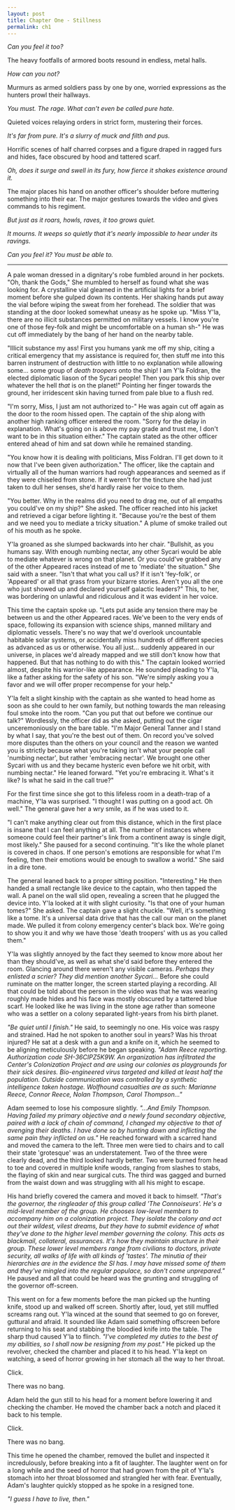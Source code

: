 ```yaml
---
layout: post
title: Chapter One - Stillness
permalink: ch1
---
```


*Can you feel it too?*

The heavy footfalls of armored boots resound in endless, metal halls.

*How can you not?*

Murmurs as armed soldiers pass by one by one, worried expressions as the hunters prowl their hallways.

*You must. The rage. What can't even be called pure hate.*

Quieted voices relaying orders in strict form, mustering their forces.

*It's far from pure. It's a slurry of muck and filth and pus.*

Horrific scenes of half charred corpses and a figure draped in ragged furs and hides, face obscured by hood and tattered scarf.

*Oh, does it surge and swell in its fury, how fierce it shakes existence around it.*

The major places his hand on another officer's shoulder before muttering something into their ear. The major gestures towards the video and gives commands to his regiment.

*But just as it roars, howls, raves, it too grows quiet.*

*It mourns. It weeps so quietly that it's nearly impossible to hear under its ravings.*

*Can you feel it? You must be able to.*

---

A pale woman dressed in a dignitary's robe fumbled around in her pockets. "Oh, thank the Gods," She mumbled to herself as found what she was looking for. A crystalline vial gleamed in the artificial lights for a brief moment before she gulped down its contents. Her shaking hands put away the vial before wiping the sweat from her forehead. The soldier that was standing at the door looked somewhat uneasy as he spoke up. "Miss Y'la, there are no illicit substances permitted on military vessels. I know you're one of those fey-folk and might be uncomfortable on a human sh-" He was cut off immediately by the bang of her hand on the nearby table.

"Illicit substance my ass! First you humans yank me off my ship, citing a critical emergency that my assistance is required for, then stuff me into this barren instrument of destruction with little to no explanation while allowing some... some group of *death troopers* onto the ship! I am Y'la Foldran, the elected diplomatic liason of the Sycari people! Then you park this ship over whatever the hell *that* is on the planet!"  Pointing her finger towards the ground, her irridescent skin having turned from pale blue to a flush red.

"I'm sorry, Miss, I just am not authorized to-" He was again cut off again as the door to the room hissed open. The captain of the ship along with another high ranking officer entered the room. "Sorry for the delay in explanation. What's going on is above my pay grade and trust me,  I don't want to be in this situation either." The captain stated as the other officer entered ahead of him and sat down while he remained standing. 

"You know how it is dealing with politicians, Miss Foldran. I'll get down to it now that I've been given authorization." The officer, like the captain and virtually all of the human warriors had rough appearances and seemed as if they were chiseled from stone. If it weren't for the tincture she had just taken to dull her senses, she'd hardly raise her voice to them.

"You better. Why in the realms did you need to drag me,  out of all empaths you could've on my ship?" She asked. The officer reached into his jacket and retrieved a cigar before lighting it. "Because you're the best of them and we need you to mediate a tricky situation." A plume of smoke trailed out of his mouth as he spoke. 

Y'la groaned as she slumped backwards into her chair. "Bullshit, as you humans say. With enough numbing nectar, any other Sycari would be able to mediate whatever is wrong on that planet. Or you could've grabbed any of the other Appeared races instead of me to 'mediate' the situation." She said with a sneer. "Isn't that what you call us? If it isn't 'fey-folk', or 'Appeared' or all that grass from your bizarre stories. Aren't you all the one who just showed up and declared yourself galactic leaders?" This, to her, was bordering on unlawful and ridiculous and it was evident in her voice. 

This time the captain spoke up. "Lets put aside any tension there may be between us and the other Appeared races. We've been to the very ends of space, following its expansion with science ships, manned military and diplomatic vessels. There's no way that we'd overlook uncountable habitable solar systems, or accidentally miss hundreds of different species as advanced as us or otherwise. You all just... suddenly appeared in our universe, in places we'd already mapped and we still don't know how that happened. But that has nothing to do with this." The captain looked worried almost, despite his warrior-like appearance. He sounded pleading to Y'la, like a father asking for the safety of his son. "We're simply asking you a favor and we will offer proper recompense for your help."

Y'la felt a slight kinship with the captain as she wanted to head home as soon as she could to her own family, but nothing towards the man releasing foul smoke into the room. "Can you put that out before we continue our talk?" Wordlessly, the officer did as she asked, putting out the cigar unceremoniously on the bare table. "I'm Major General Tanner and I stand by what I say, that you're the best out of them. On record you've solved more disputes than the others on your council and the reason we wanted you is strictly because what you're taking isn't what your people call 'numbing nectar', but rather 'embracing nectar'. We brought one other Sycari with us and they became hysteric even before we hit orbit, with numbing nectar." He leaned forward. "Yet you're embracing it. What's it like? Is what he said in the call true?"

For the first time since she got to this lifeless room in a death-trap of a machine, Y'la was surprised. "I thought I was putting on a good act. Oh well." The general gave her a wry smile, as if he was used to it.

"I can't make anything clear out from this distance, which in the first place is insane that I can feel anything at all. The number of instances where someone could feel their partner's link from a continent away is single digit, most likely." She paused for a second  continuing. "It's like the whole planet is covered in chaos. If one person's emotions are responsible for what I'm feeling, then their emotions would be enough to swallow a world." She said in a dire tone.

The general leaned back to a proper sitting position. "Interesting." He then handed a small rectangle like device to the captain, who then tapped the wall. A panel on the wall slid open, revealing a screen that he plugged the device into. Y'la looked at it with slight curiosity. "Is that one of your human tomes?" She asked. The captain gave a slight chuckle. "Well, it's something like a tome. It's a universal data drive that has the call our man on the planet made. We pulled it from colony emergency center's black box. We're going to show you it and why we have those 'death troopers' with us as you called them."

Y'la was slightly annoyed by the fact they seemed to know more about her than they should've, as well as what she'd said before they entered the room. Glancing around there weren't any visible cameras. *Perhaps they enlisted a scrier? They did mention another Sycari...* Before she could ruminate on the matter longer, the screen started playing a recording. All that could be told about the person in the video was that he was wearing roughly made hides and his face was mostly obscured by a tattered blue scarf. He looked like he was living in the stone age rather than someone who was a settler on a colony separated light-years from his birth planet. 

*"Be quiet until I finish."*  He said, to seemingly no one. His voice was raspy and strained. Had he not spoken to another soul in years? Was his throat injured? He sat at a desk with a gun and a knife on it, which he seemed to be aligning meticulously before he began speaking. *"Adam Reece reporting. Authorization code SH-36CIPZ5K9W.  An organization has infiltrated the Center's Colonization Project and are using our colonies as playgrounds for their sick desires. Bio-engineered virus targeted and killed at least half the population. Outside communication was controlled by a synthetic intelligence taken hostage. Wolfhound casualties are as such: Marianne Reece, Connor Reece, Nolan Thompson,  Carol Thompson..."*

Adam seemed to lose his composure slightly. *"...And Emily Thompson. Having failed my primary objective and a newly found secondary objective, paired with a lack of chain of command, I changed my objective to that of avenging their deaths. I have done so by hunting down and inflicting the same pain they inflicted on us."* He reached forward with a scarred hand and moved the camera to the left. Three men were tied to chairs and to call their state 'grotesque' was an understatement. Two of the three were  clearly dead, and the third looked hardly better. Two were burned from head to toe and covered in multiple knife woods, ranging from slashes to stabs, the flaying of skin and near surgical cuts. The third was gagged and burned from the waist down and was struggling with all his might to escape.

His hand briefly covered the camera and moved it back to himself. *"That's the governor, the ringleader of this group called 'The Connoiseurs'. He's a mid-level member of the group. He chooses low-level members to accompany him on a colonization project. They isolate the colony and act out their wildest, vilest dreams, but they have to submit evidence of what they've done to the higher level member governing the colony. This acts as blackmail, collateral, assurances. It's how they maintain structure in their group. These lower level members range from civilians to doctors, private security, all walks of life with all kinds of 'tastes'. The minutia of their hierarchies are in the evidence the SI has. I may have missed some of them and they've mingled into the regular populace, so don't come unprepared."* He paused and all that could be heard was the grunting and struggling of the governor off-screen.

This went on for a few moments before the man picked up the hunting knife, stood up and walked off screen. Shortly after, loud, yet still muffled screams rang out. Y'la winced at the sound that seemed to go on forever, guttural and afraid. It sounded like Adam said something offscreen before returning to his seat and stabbing the bloodied knife into the table. The sharp thud caused Y'la to flinch. *"I've completed my duties to the best of my abilities, so I shall now be resigning from my post."*  He picked up the revolver, checked the chamber and placed it to his head. Y'la kept on watching, a seed of horror growing in her stomach all the way to her throat.

Click.

There was no bang.

Adam held the gun still to his head for a moment before lowering it and checking the chamber. He moved the chamber back a notch and placed it back to his temple.

Click. 

There was no bang.

This time he opened the chamber, removed the bullet and inspected it incredulously, before breaking into a fit of laughter. The laughter went on for a long while and the seed of horror that had grown from the pit of Y'la's stomach into her throat blossomed and strangled her with fear. Eventually, Adam's laughter quickly stopped as he spoke in a resigned tone.

*"I guess I have to live, then."*

